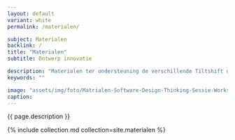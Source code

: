 ```yaml
---
layout: default
variant: white
permalink: /materialen/

subject: Materialen
backlink: /
title: "Materialen"
subtitle: Ontwerp innovatie

description: "Materialen ter ondersteuning de verschillende Tiltshift diensten. Alle materialen zijn vrij te gebruiken onder Creative Commons licentie CC BY-SA Tiltshift (www.tiltshift.nl)."
keywords: ""

image: "assets/img/foto/Matrialen-Software-Design-Thinking-Sessie-Workshop.jpg"
caption: 
---
```

{{ page.description }}

{% include collection.md collection=site.materialen %}
